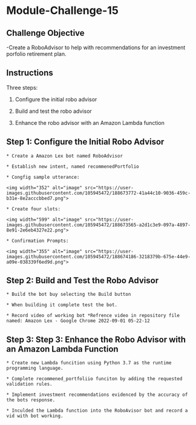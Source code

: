 # Module-Challenge-15


## Challenge Objective
  -Create a RoboAdvisor to help with recommendations for an investment porfolio retirement plan. 
 
## Instructions
Three steps:

  1) Configure the initial robo advisor

  2) Build and test the robo advisor

  3) Enhance the robo advisor with an Amazon Lambda function

## Step 1: Configure the Initial Robo Advisor

    * Create a Amazon Lex bot named RoboAdvisor 
    
    * Establish new intent, named recommenedPortfolio 
  
    * Congfig sample utterance:
  
    <img width="352" alt="image" src="https://user-images.githubusercontent.com/105945472/188673772-41a44c10-9036-459c-b31e-8e2acccbbed7.png"> 
  
    * Create four slots:
    
    <img width="599" alt="image" src="https://user-images.githubusercontent.com/105945472/188673565-a2d1c3e9-097a-4897-8e91-2e6eb4327e22.png">
  
    * Confirmation Prompts:
  
    <img width="355" alt="image" src="https://user-images.githubusercontent.com/105945472/188674186-3218379b-675e-44e9-a09e-038339f6ed9d.png">
    
## Step 2: Build and Test the Robo Advisor   
  
    * Build the bot buy selecting the Build button
  
    * When building it complete test the bot. 
  
    * Record video of working bot *Refrence video in repository file named: Amazon Lex - Google Chrome 2022-09-01 05-22-12 
  
## Step 3: Step 3: Enhance the Robo Advisor with an Amazon Lambda Function

    * Create new Lambda funcition using Python 3.7 as the runtime programming language. 
  
    * Complete recommened_portfoliio funciton by adding the requested validation rules. 
    
    * Implement investment recommendations evidenced by the accuracy of the bots response. 
    
    * Inculded the Lambda function into the RoboAvisor bot and record a vid with bot working. 
  
